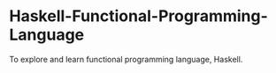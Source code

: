 # Haskell-Functional-Programming-Language
To explore and learn functional programming language, Haskell.
